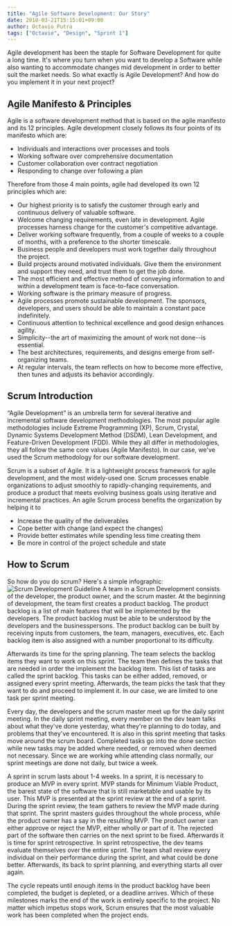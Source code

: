```yaml
---
title: "Agile Software Development: Our Story"
date: 2018-03-21T15:15:01+09:00
author: Octavio Putra
tags: ["Octavio", "Design", "Sprint 1"]
---
```


Agile development has been the staple for Software Development for quite a long time. It's where you turn when you want to develop a Software while also wanting to accommodate changes mid development in order to better suit the market needs. So what exactly is Agile Development? And how do you implement it in your next project?

## Agile Manifesto & Principles
Agile is a software development method that is based on the agile manifesto and its 12 principles. Agile development closely follows its four points of its manifesto which are:

- Individuals and interactions over processes and tools
- Working software over comprehensive documentation
- Customer collaboration over contract negotiation
- Responding to change over following a plan

Therefore from those 4 main points, agile had developed its own 12 principles which are:

- Our highest priority is to satisfy the customer through early and continuous delivery of valuable software.
- Welcome changing requirements, even late in development. Agile processes harness change for the customer's competitive advantage.
- Deliver working software frequently, from a couple of weeks to a couple of months, with a preference to the shorter timescale.
- Business people and developers must work together daily throughout the project.
- Build projects around motivated individuals. Give them the environment and support they need, and trust them to get the job done.
- The most efficient and effective method of conveying information to and within a development team is face-to-face conversation.
- Working software is the primary measure of progress.
- Agile processes promote sustainable development. The sponsors, developers, and users should be able to maintain a constant pace indefinitely.
- Continuous attention to technical excellence and good design enhances agility.
- Simplicity--the art of maximizing the amount of work not done--is essential.
- The best architectures, requirements, and designs emerge from self-organizing teams.
- At regular intervals, the team reflects on how to become more effective, then tunes and adjusts its behavior accordingly.

## Scrum Introduction

“Agile Development” is an umbrella term for several iterative and incremental software development methodologies. The most popular agile methodologies include Extreme Programming (XP), Scrum, Crystal, Dynamic Systems Development Method (DSDM), Lean Development, and Feature-Driven Development (FDD). While they all differ in methodologies, they all follow the same core values (Agile Manifesto). In our case, we've used the Scrum methodology for our software development.

Scrum is a subset of Agile. It is a lightweight process framework for agile development, and the most widely-used one. Scrum processes enable organizations to adjust smoothly to rapidly-changing requirements, and produce a product that meets evolving business goals using iterative and incremental practices. An agile Scrum process benefits the organization by helping it to
- Increase the quality of the deliverables
- Cope better with change (and expect the changes)
- Provide better estimates while spending less time creating them
- Be more in control of the project schedule and state

## How to Scrum

So how do you do scrum? Here's a simple infographic:
![Scrum Development Guideline](/img/Scrum.jpg)
A team in a Scrum Development consists of the developer, the product owner, and the scrum master. At the beginning of development, the team first creates a product backlog. The product backlog is a list of main features that will be implemented by the developers. The product backlog must be able to be understood by the developers and the businesspersons. The product backlog can be built by receiving inputs from customers, the team, managers, executives, etc. Each backlog item is also assigned with a number proportional to its difficulty.

Afterwards its time for the spring planning. The team selects the backlog items they want to work on this sprint. The team then defines the tasks that are needed in order the implement the backlog item. This list of tasks are called the sprint backlog. This tasks can be either added, removed, or assigned every sprint meeting. Afterwards, the team picks the task that they want to do and proceed to implement it. In our case, we are limited to one task per sprint meeting.

Every day, the developers and the scrum master meet up for the daily sprint meeting. In the daily sprint meeting, every member on the dev team talks about what they've done yesterday, what they're planning to do today, and problems that they've encountered. It is also in this sprint meeting that tasks move around the scrum board. Completed tasks go into the done section while new tasks may be added where needed, or removed when deemed not necessary. Since we are working while attending class normally, our sprint meetings are done not daily, but twice a week.

A sprint in scrum lasts about 1-4 weeks. In a sprint, it is necessary to produce an MVP in every sprint. MVP stands for Minimum Viable Product, the barest state of the software that is still marketable and usable by its user. This MVP is presented at the sprint review at the end of a sprint. During the sprint review, the team gathers to review the MVP made during that sprint. The sprint masters guides throughout the whole process, while the product owner has a say in the resulting MVP. The product owner can either approve or reject the MVP, either wholly or part of it. The rejected part of the software then carries on the next sprint to be fixed. Afterwards it is time for sprint retrospective. In sprint retrospective, the dev teams evaluate themselves over the entire sprint. The team shall review every individual on their performance during the sprint, and what could be done better. Afterwards, its back to sprint planning, and everything starts all over again.

The cycle repeats until enough items in the product backlog have been completed, the budget is depleted, or a deadline arrives. Which of these milestones marks the end of the work is entirely specific to the project. No matter which impetus stops work, Scrum ensures that the most valuable work has been completed when the project ends.
